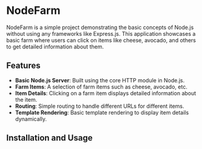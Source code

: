 # NodeFarm

NodeFarm is a simple project demonstrating the basic concepts of Node.js without using any frameworks like Express.js. This application showcases a basic farm where users can click on items like cheese, avocado, and others to get detailed information about them.

## Features

- **Basic Node.js Server**: Built using the core HTTP module in Node.js.
- **Farm Items**: A selection of farm items such as cheese, avocado, etc.
- **Item Details**: Clicking on a farm item displays detailed information about the item.
- **Routing**: Simple routing to handle different URLs for different items.
- **Template Rendering**: Basic template rendering to display item details dynamically.

## Installation and Usage